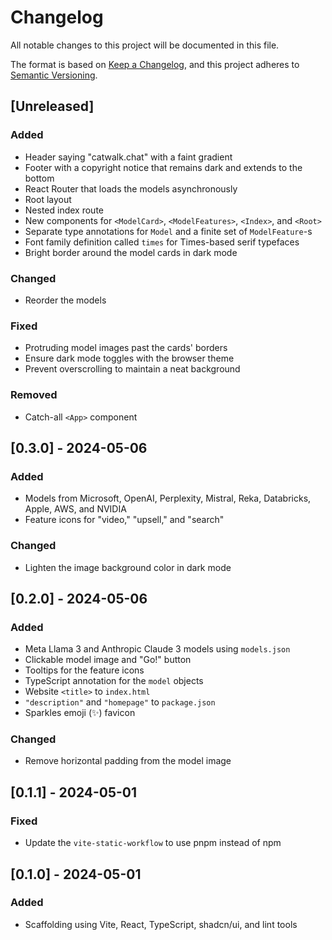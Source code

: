 # Changelog

All notable changes to this project will be documented in this file.

The format is based on [Keep a Changelog](https://keepachangelog.com/en/1.0.0/),
and this project adheres to [Semantic Versioning](https://semver.org/spec/v2.0.0.html).

## [Unreleased]

### Added

- Header saying "catwalk.chat" with a faint gradient
- Footer with a copyright notice that remains dark and extends to the bottom
- React Router that loads the models asynchronously
- Root layout
- Nested index route
- New components for `<ModelCard>`, `<ModelFeatures>`, `<Index>`, and `<Root>`
- Separate type annotations for `Model` and a finite set of `ModelFeature`-s
- Font family definition called `times` for Times-based serif typefaces
- Bright border around the model cards in dark mode

### Changed

- Reorder the models

### Fixed

- Protruding model images past the cards' borders
- Ensure dark mode toggles with the browser theme
- Prevent overscrolling to maintain a neat background

### Removed

- Catch-all `<App>` component

## [0.3.0] - 2024-05-06

### Added

- Models from Microsoft, OpenAI, Perplexity, Mistral, Reka, Databricks, Apple, AWS, and NVIDIA
- Feature icons for "video," "upsell," and "search"

### Changed

- Lighten the image background color in dark mode

## [0.2.0] - 2024-05-06

### Added

- Meta Llama 3 and Anthropic Claude 3 models using `models.json`
- Clickable model image and "Go!" button
- Tooltips for the feature icons
- TypeScript annotation for the `model` objects
- Website `<title>` to `index.html`
- `"description"` and `"homepage"` to `package.json`
- Sparkles emoji (✨) favicon

### Changed

- Remove horizontal padding from the model image

## [0.1.1] - 2024-05-01

### Fixed

- Update the `vite-static-workflow` to use pnpm instead of npm

## [0.1.0] - 2024-05-01

### Added

- Scaffolding using Vite, React, TypeScript, shadcn/ui, and lint tools
